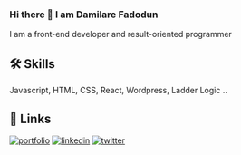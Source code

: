 ### Hi there 👋 I am Damilare Fadodun


I am a front-end developer and result-oriented programmer

## 🛠 Skills
Javascript, HTML, CSS, React, Wordpress, Ladder Logic ..


## 🔗 Links
[![portfolio](https://img.shields.io/badge/my_portfolio-000?style=for-the-badge&logo=ko-fi&logoColor=white)](https://www.linkedin.com/in/damilare-fadodun-34a160138/)
[![linkedin](https://img.shields.io/badge/linkedin-0A66C2?style=for-the-badge&logo=linkedin&logoColor=white)](https://www.linkedin.com/in/damilare-fadodun-34a160138/)
[![twitter](https://img.shields.io/badge/twitter-1DA1F2?style=for-the-badge&logo=twitter&logoColor=white)](https://twitter.com/DFadodun)


